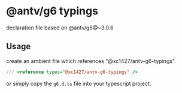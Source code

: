 # @antv/g6 typings
declaration file based on @antv/g6@~3.0.6

## Usage

create an ambient file which references "@xc1427/antv-g6-typings".

```js
/// <reference types="@xc1427/antv-g6-typings" />

```

or simply copy the `g6.d.ts` file into your typescript project.